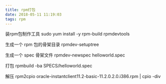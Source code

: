 ```yaml
---
title: rpm打包
date: 2018-05-11 11:19:03
tags: rpm
---
```


装rpm包制作工具
sudo yum install -y rpm-build rpmdevtools


生成一个 rpm 包的骨架目录
rpmdev-setuptree

生成一个 spec 骨架文件
rpmdev-newspec  helloworld.spec

打包
rpmbuild -ba SPECS/helloworld.spec  


解压
rpm2cpio oracle-instantclient11.2-basic-11.2.0.2.0.i386.rpm | cpio -div

